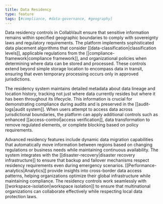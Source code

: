```yaml
---
title: Data Residency
type: feature
tags: [#compliance, #data-governance, #geography]
---
```


Data residency controls in CollabVault ensure that sensitive information remains within specified geographic boundaries to comply with sovereignty laws and regulatory requirements. The platform implements sophisticated data placement algorithms that consider [[data-classification|classification levels]], applicable regulations from the [[compliance-framework|compliance framework]], and organizational policies when determining where data can be stored and processed. These controls extend beyond simple storage location to encompass data in transit, ensuring that even temporary processing occurs only in approved jurisdictions.

The residency system maintains detailed metadata about data lineage and location history, tracking not just where data currently resides but where it has been throughout its lifecycle. This information is crucial for demonstrating compliance during audits and is preserved in the [[audit-logs|audit system]]. When users attempt to access data across jurisdictional boundaries, the platform can apply additional controls such as enhanced [[access-control|access verification]], data transformation to remove regulated elements, or complete blocking based on policy requirements.

Advanced residency features include dynamic data migration capabilities that automatically move information between regions based on changing regulations or business needs while maintaining continuous availability. The system integrates with the [[disaster-recovery|disaster recovery infrastructure]] to ensure that backup and failover mechanisms respect residency requirements even during emergency scenarios. [[Performance-analytics|Analytics]] provide insights into cross-border data access patterns, helping organizations optimize their global infrastructure while maintaining compliance. The residency controls work seamlessly with [[workspace-isolation|workspace isolation]] to ensure that multinational organizations can collaborate effectively while respecting local data protection laws.